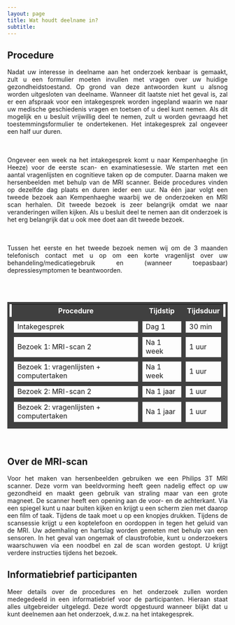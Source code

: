 ```yaml
---
layout: page
title: Wat houdt deelname in?
subtitle:
---
```


<div align = "justify"> 
	<p>
		<h2> Procedure </h2>

Nadat uw interesse in deelname aan het onderzoek kenbaar is gemaakt, zult u een formulier moeten invullen met vragen over uw huidige gezondheidstoestand. Op grond van deze antwoorden kunt u alsnog worden uitgesloten van deelname. Wanneer dit laatste niet het geval is, zal er een afspraak voor een intakegesprek worden ingepland waarin we naar uw medische geschiedenis vragen en toetsen of u deel kunt nemen. Als dit mogelijk en u besluit vrijwillig deel te nemen, zult u worden gevraagd het toestemmingsformulier te ondertekenen. Het intakegesprek zal ongeveer een half uur duren.

<br><br>Ongeveer een week na het intakegesprek komt u naar Kempenhaeghe (in Heeze) voor de eerste scan- en examinatiesessie. We starten met een aantal vragenlijsten en cognitieve taken op de computer. Daarna maken we hersenbeelden met behulp van de MRI scanner. Beide procedures vinden op dezelfde dag plaats en duren ieder een uur. Na één jaar volgt een tweede bezoek aan Kempenhaeghe waarbij we de onderzoeken en MRI scan herhalen. Dit tweede bezoek is zeer belangrijk omdat we naar veranderingen willen kijken. Als u besluit deel te nemen aan dit onderzoek is het erg belangrijk dat u ook mee doet aan dit tweede bezoek. 

<br><br> Tussen het eerste en het tweede bezoek nemen wij om de 3 maanden telefonisch contact met u op om een korte vragenlijst over uw behandeling/medicatiegebruik en (wanneer toepasbaar) depressiesymptomen te beantwoorden.

<br><br>
<style type="text/css">
  table          {border:solid 5px #404040;}
  table td       {border:solid 10px #404040;}
  table tr#r1  {background-color: #404040; color:white;}

</style>

<table style = "width:100%">
	<tr id="r1">
		<th> Procedure </th>
		<th> Tijdstip </th>
		<th> Tijdsduur </th>
	</tr>
	<tr id="r2">
		<td> Intakegesprek </td>
		<td> Dag 1 </td>
		<td> 30 min </td>
	</tr>
	<tr id="r3">
		<td> Bezoek 1: MRI-scan 2</td>
		<td> Na 1 week </td>
		<td> 1 uur </td>
	</tr>	
	<tr id="r4">
		<td> Bezoek 1: vragenlijsten + computertaken</td>
		<td> Na 1 week </td>
		<td> 1 uur</td>
	</tr>
	<tr id="r5">
		<td> Bezoek 2: MRI-scan 2</td>
		<td> Na 1 jaar </td>
		<td> 1 uur </td>
	</tr>	
	<tr id="r6">
		<td> Bezoek 2: vragenlijsten + computertaken</td>
		<td> Na 1 jaar</td>
		<td> 1 uur </td>
	</tr>
</table>	
<br>

<div align="justify">
	<p>
		<h2> Over de MRI-scan </h2>

Voor het maken van hersenbeelden gebruiken we een Philips 3T MRI scanner. Deze vorm van beeldvorming heeft geen nadelig effect op uw gezondheid en maakt geen gebruik van straling maar van een grote magneet. De scanner heeft een opening aan de voor- en de achterkant. Via een spiegel kunt u naar buiten kijken en krijgt u een scherm zien met daarop een film of taak. Tijdens de taak moet u op een knopjes drukken. Tijdens de scansessie krijgt u een koptelefoon en oordoppen in tegen het geluid van de MRI. Uw ademhaling en hartslag worden gemeten met behulp van een sensoren. In het geval van ongemak of claustrofobie, kunt u onderzoekers waarschuwen via een noodbel en zal de scan worden gestopt. U krijgt verdere instructies tijdens het bezoek.

</div> 

<div align="justify">
	<p>
		<h2> Informatiebrief participanten </h2>

Meer details over de procedures en het onderzoek zullen worden medegedeeld in een informatiebrief voor de participanten. Hieraan staat alles uitgebreider uitgelegd. Deze wordt opgestuurd wanneer blijkt dat u kunt deelnemen aan het onderzoek, d.w.z. na het intakegesprek.

</div> 


